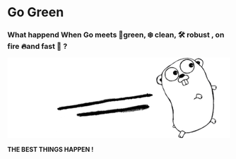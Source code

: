 # Go Green

### What happend When Go meets 🎄green, ❄️ clean, 🛠 robust , on fire 🔥and fast 🚀 ?




![Example](https://raw.githubusercontent.com/pyaesone17/go-green/master/Golang.png)


**THE BEST THINGS HAPPEN !**
